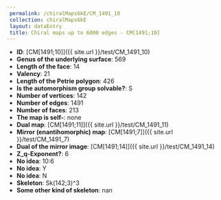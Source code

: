 ```yaml
--- 
 permalink: /chiralMaps6kE/CM_1491_10 
 collection: chiralMaps6kE
 layout: dataEntry
 title: Chiral maps up to 6000 edges - CM[1491;10]
---
```


- **ID**: [CM[1491;10]]({{ site.url }}/test/CM_1491_10)
- **Genus of the underlying surface**: 569
- **Length of the face**: 14
- **Valency**: 21
- **Length of the Petrie polygon**: 426
- **Is the automorphism group solvable?**: S
- **Number of vertices**: 142
- **Number of edges**: 1491
- **Number of faces**: 213
- **The map is self-**: none
- **Dual map**: [CM[1491;11]]({{ site.url }}/test/CM_1491_11)
- **Mirror (enantihomorphic) map**: [CM[1491;7]]({{ site.url }}/test/CM_1491_7)
- **Dual of the mirror image**: [CM[1491;14]]({{ site.url }}/test/CM_1491_14)
- **Z_q-Exponent?**: 6
- **No idea**:  10:6
- **No idea**: Y
- **No idea**: N
- **Skeleton**: Sk(142;3)^3
- **Some other kind of skeleton**: nan
